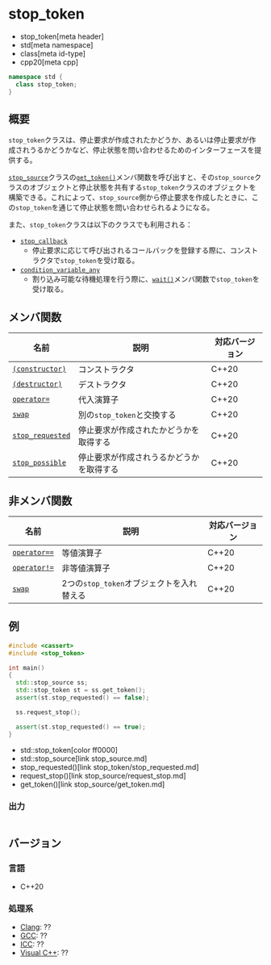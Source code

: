 # stop_token
* stop_token[meta header]
* std[meta namespace]
* class[meta id-type]
* cpp20[meta cpp]

```cpp
namespace std {
  class stop_token;
}
```

## 概要
`stop_token`クラスは、停止要求が作成されたかどうか、あるいは停止要求が作成されうるかどうかなど、停止状態を問い合わせるためのインターフェースを提供する。

[`stop_source`](stop_source.md)クラスの[`get_token()`](./stop_source/get_token.md)メンバ関数を呼び出すと、その`stop_source`クラスのオブジェクトと停止状態を共有する`stop_token`クラスのオブジェクトを構築できる。これによって、`stop_source`側から停止要求を作成したときに、この`stop_token`を通じて停止状態を問い合わせられるようになる。

また、`stop_token`クラスは以下のクラスでも利用される：

- [`stop_callback`](stop_callback.md)
    - 停止要求に応じて呼び出されるコールバックを登録する際に、コンストラクタで`stop_token`を受け取る。
- [`condition_variable_any`](/reference/condition_variable/condition_variable_any.md)
    - 割り込み可能な待機処理を行う際に、[`wait()`](/reference/condition_variable/condition_variable_any/wait.md)メンバ関数で`stop_token`を受け取る。


## メンバ関数

| 名前 | 説明 | 対応バージョン |
|-------------------------------------------------|--------------------------------------------------------------------|-------|
| [`(constructor)`](stop_token/op_constructor.md) | コンストラクタ | C++20 |
| [`(destructor)`](stop_token/op_destructor.md)   | デストラクタ | C++20 |
| [`operator=`](stop_token/op_assign.md)          | 代入演算子 | C++20 |
| [`swap`](stop_token/swap.md)                    | 別の`stop_token`と交換する | C++20 |
| [`stop_requested`](stop_token/stop_requested.md)| 停止要求が作成されたかどうかを取得する | C++20 |
| [`stop_possible`](stop_token/stop_possible.md)  | 停止要求が作成されうるかどうかを取得する | C++20 |

## 非メンバ関数
| 名前 | 説明 | 対応バージョン |
|------------------------------------------------|---------------------------------------|-------|
| [`operator==`](stop_token/op_equal.md)         | 等値演算子 | C++20 |
| [`operator!=`](stop_token/op_not_equal.md)     | 非等値演算子 | C++20 |
| [`swap`](stop_token/swap_free.md)              | 2つの`stop_token`オブジェクトを入れ替える | C++20 |


## 例
```cpp example
#include <cassert>
#include <stop_token>

int main()
{
  std::stop_source ss;
  std::stop_token st = ss.get_token();
  assert(st.stop_requested() == false);

  ss.request_stop();

  assert(st.stop_requested() == true);
}
```
* std::stop_token[color ff0000]
* std::stop_source[link stop_source.md]
* stop_requested()[link stop_token/stop_requested.md]
* request_stop()[link stop_source/request_stop.md]
* get_token()[link stop_source/get_token.md]

### 出力
```
```


## バージョン
### 言語
- C++20


### 処理系
- [Clang](/implementation.md#clang): ??
- [GCC](/implementation.md#gcc): ??
- [ICC](/implementation.md#icc): ??
- [Visual C++](/implementation.md#visual_cpp): ??

